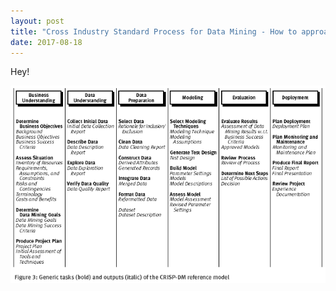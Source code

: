 ```yaml
---
layout: post
title: "Cross Industry Standard Process for Data Mining - How to approach projects"
date: 2017-08-18
---
```


Hey!


![center](/figs/2017-08-19-CRISP-DM/metodologia_crisp_dm1_html_52cdbecf.png)
